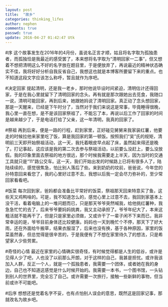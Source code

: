 ```yaml
---
layout: post
title:  "故乡"
categories: thinking_lifes
author: nephen
comments: true
passwd: true
update: 2016-04-27 01:42:47 Utk
---
```


#序
这个故事发生在2016年的4月份，虽说名正言才顺，姑且将名字取为孤独患者，而孤独恰是我最近的感受罢了，本来想将名字取为“清明回家一二事”，但又想着不想把清明这么不好的名字放在题目里，于是便放弃了，再说最近的精神状态确实不佳，我将好好分析自我反省自己，我想这也就是本博客所要留下来的重点。也不知道这段文字应该怎么称呼，暂且就作为序吧。

<!--more-->
#决定回家
提起清明，还是我一老乡，那时他说毕设时间紧迫，清明估计还得回家，于是在我心里就留下了清明回家的念头。再有就是那次跟她出去觅食，我随口一说，清明可能回家，再到后来，她跟她妈说了清明回家。真正动了念头想回家，那是一天醒来，已经是下午时分了，当然对于我们来说这是常事，毕竟睡得很晚，我心里一直在想，是不是该回家祭祖了，不能忘了本，再说以后工作了回家的时间是越来越少了，于是电话打给了父亲，这一年清明，我真的回家了。

#祭祖
再到后来，便是一路的行程，赶到家里，正好碰见舅舅来我家装红薯，他要走的时候拉他来家里吃了饭，算是我回家的第一顿饭。按照我们“吴”氏的规矩，清明前三天即开始祭祖活动，这一天，我托着眼皮早点起了床，虽然起来得还是晚了。打记事起，这应该是我的第二次去参与祭祖活动，以前要么没赶上，要么没放假。我的印象里面去祭祖的地方很远，那个时候我需要走上半天，因为当时的交通工具就只是“11"路公交车。这一天，我们开始出发的时候路上已将有很多人了，陆陆续续的，感觉很焦急，怕比别人落后了些。来到奶奶的坟前，爸爸说，今年您的孙特意回来看您了，我的心里好过意不去，我想以后我一定会尽力弥补的，至少常回家看看吧。

#饭菜
每次回到家，爸妈都会准备比平常好的饭菜，祭祖那天回来特意买了鱼，这些天又鸡鸭啥的。可是，我不知道怎么的，感觉心里上过意不去，我回到家基本上没干活，看着电脑上的一堆问题而已，只是那天爷爷突然喊我，给他挑红薯种，我急急忙忙的去了，后来爷爷要妈妈挑粪，我又主动承担了。爷爷年纪大了，本来这粗活就不能再干了，但是只是家里必须做，又或许干了一辈子闲不下来而已，我非常幸运的是，爷爷目前身体还比较健康。妈妈也一天到晚忙个不停，那天下了好大雨，还在外面给牛搬草，结果衣服湿了，后来也没有换，基于各种原因，家里的饭菜虽然香，但总觉得是很辛苦的，于是我便有了不想在家里待久了的想法，只是希望家人少些劳累。

#奇怪的心情
最近在家里的心情确实很奇怪，有时候觉得都是人生的低谷，或许是见得人少了吧，人也没了以前那么开朗，对于这样的自己，我甚是担忧。或许我该加入人群，反正一个人，就是一个孤独患者，我需要一个团体，或者她在我的身边，自己也不知道这感觉是什么时候开始的。我需要一本书，一个图书馆，一头钻到别人的世界里，完全忘了自己。或许需要一次旅行，接触一些新鲜的事物，但当前或许不可能吧。

#后序
想想还是觉着名字不妥，也有点怕别人误会的意思，既然这是回家记事，那就改名为故乡吧。